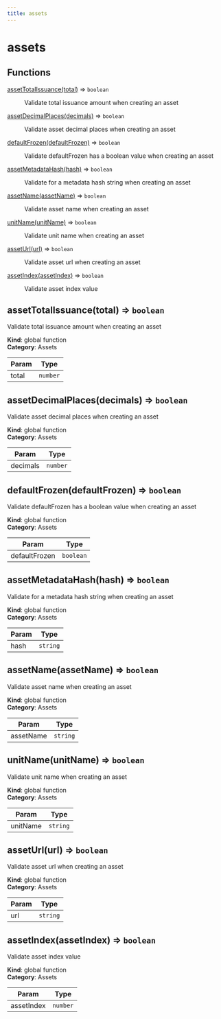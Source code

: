 ```yaml
---
title: assets
---
```


# assets

## Functions

<dl>
<dt><a href="#assetTotalIssuance">assetTotalIssuance(total)</a> ⇒ <code>boolean</code></dt>
<dd><p>Validate total issuance amount when creating an asset</p>
</dd>
<dt><a href="#assetDecimalPlaces">assetDecimalPlaces(decimals)</a> ⇒ <code>boolean</code></dt>
<dd><p>Validate asset decimal places when creating an asset</p>
</dd>
<dt><a href="#defaultFrozen">defaultFrozen(defaultFrozen)</a> ⇒ <code>boolean</code></dt>
<dd><p>Validate defaultFrozen has a boolean value when creating an asset</p>
</dd>
<dt><a href="#assetMetadataHash">assetMetadataHash(hash)</a> ⇒ <code>boolean</code></dt>
<dd><p>Validate for a metadata hash string when creating an asset</p>
</dd>
<dt><a href="#assetName">assetName(assetName)</a> ⇒ <code>boolean</code></dt>
<dd><p>Validate asset name when creating an asset</p>
</dd>
<dt><a href="#unitName">unitName(unitName)</a> ⇒ <code>boolean</code></dt>
<dd><p>Validate unit name when creating an asset</p>
</dd>
<dt><a href="#assetUrl">assetUrl(url)</a> ⇒ <code>boolean</code></dt>
<dd><p>Validate asset url when creating an asset</p>
</dd>
<dt><a href="#assetIndex">assetIndex(assetIndex)</a> ⇒ <code>boolean</code></dt>
<dd><p>Validate asset index value</p>
</dd>
</dl>

<a name="assetTotalIssuance"></a>

## assetTotalIssuance(total) ⇒ <code>boolean</code>
Validate total issuance amount when creating an asset

**Kind**: global function  
**Category**: Assets  

| Param | Type |
| --- | --- |
| total | <code>number</code> | 

<a name="assetDecimalPlaces"></a>

## assetDecimalPlaces(decimals) ⇒ <code>boolean</code>
Validate asset decimal places when creating an asset

**Kind**: global function  
**Category**: Assets  

| Param | Type |
| --- | --- |
| decimals | <code>number</code> | 

<a name="defaultFrozen"></a>

## defaultFrozen(defaultFrozen) ⇒ <code>boolean</code>
Validate defaultFrozen has a boolean value when creating an asset

**Kind**: global function  
**Category**: Assets  

| Param | Type |
| --- | --- |
| defaultFrozen | <code>boolean</code> | 

<a name="assetMetadataHash"></a>

## assetMetadataHash(hash) ⇒ <code>boolean</code>
Validate for a metadata hash string when creating an asset

**Kind**: global function  
**Category**: Assets  

| Param | Type |
| --- | --- |
| hash | <code>string</code> | 

<a name="assetName"></a>

## assetName(assetName) ⇒ <code>boolean</code>
Validate asset name when creating an asset

**Kind**: global function  
**Category**: Assets  

| Param | Type |
| --- | --- |
| assetName | <code>string</code> | 

<a name="unitName"></a>

## unitName(unitName) ⇒ <code>boolean</code>
Validate unit name when creating an asset

**Kind**: global function  
**Category**: Assets  

| Param | Type |
| --- | --- |
| unitName | <code>string</code> | 

<a name="assetUrl"></a>

## assetUrl(url) ⇒ <code>boolean</code>
Validate asset url when creating an asset

**Kind**: global function  
**Category**: Assets  

| Param | Type |
| --- | --- |
| url | <code>string</code> | 

<a name="assetIndex"></a>

## assetIndex(assetIndex) ⇒ <code>boolean</code>
Validate asset index value

**Kind**: global function  
**Category**: Assets  

| Param | Type |
| --- | --- |
| assetIndex | <code>number</code> | 

